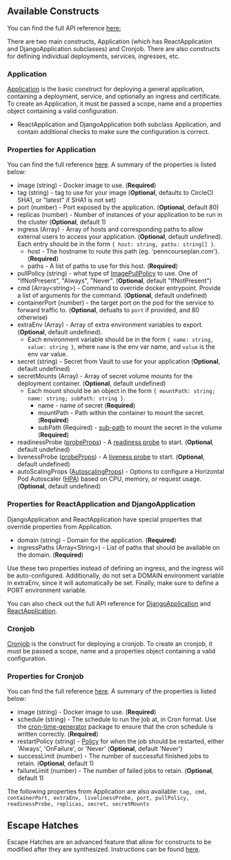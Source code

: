 

## Available Constructs

You can find the full API reference [here:](https://pennlabs.github.io/kittyhawk/index.html) 

There are two main constructs, Application (which has ReactApplication and DjangoApplication subclasses) and Cronjob. There are also constructs for defining individual deployments, services, ingresses, etc. 

### Application

[Application](lib/application.ts) is the basic construct for deploying a general application, containing a deployment, service, and optionally an ingress and certificate. To create an Application, it must be passed a scope, name and a properties object containing a valid configuration. 
  - ReactApplication and DjangoApplication both subclass Application, and contain additional checks to make sure the configuration is correct.


### Properties for Application
You can find the full reference [here](https://pennlabs.github.io/kittyhawk/interfaces/_lib_application_.applicationprops.html). A summary of the properties is listed below:
- image (string) - Docker image to use. (**Required**)
- tag (string) - tag to use for your image  (**Optional**, defaults to CircleCI SHA1, or "latest" if SHA1 is not set)
- port (number) - Port exposed by the application. (**Optional**, default 80)
- replicas (number) - Number of instances of your application to be run in the cluster (**Optional**, default 1)
- ingress (Array) - Array of hosts and corresponding paths to allow external users to access your application. (**Optional**, default undefined). Each entry should be in the form ```{ host: string, paths: string[] }```.  
  - host - The hostname to route this path (eg. 'penncourseplan.com'). (**Required**)
  - paths - A list of paths to use for this host. (**Required**)
- pullPolicy (string) - what type of [ImagePullPolicy](https://kubernetes.io/docs/concepts/containers/images/#updating-images) to use. One of "IfNotPresent", "Always", "Never". (**Optional**, default "IfNotPresent")
- cmd (Array\<string\>) - Command to override docker entrypoint. Provide a list of arguments for the command. (**Optional**, default undefined)
- containerPort (number) - the target port on the pod for the service to forward traffic to. (**Optional**, defualts to ```port```  if provided, and 80 otherwise)
- extraEnv (Array) - Array of extra environment variables to export. (**Optional**, default undefined).
  - Each environment variable should be in the form ```{ name: string, value: string }```, where ```name``` is the env var name, and ```value``` is the env var value.
- secret (string) - Secret from Vault to use for your application (**Optional**, default undefined)
- secretMounts (Array) - Array of secret volume mounts for the deployment container. (**Optional**, default undefined)
    - Each mount should be an object in the form ```{ mountPath: string; name: string; subPath: string }```.
      - name - name of secret (**Required**)
      - mountPath - Path within the container to mount the secret. (**Required**)
      - subPath (Required) - [sub-path](https://kubernetes.io/docs/concepts/storage/volumes/#using-subpath) to mount the secret in the volume (**Required**)
- readinessProbe ([probeProps](https://pennlabs.github.io/kittyhawk/interfaces/_lib_container_.probeprops.html)) - A [readiness probe](https://kubernetes.io/docs/tasks/configure-pod-container/configure-liveness-readiness-startup-probes/#define-readiness-probes) to start. (**Optional**, default undefined)
- livenessProbe ([probeProps](https://pennlabs.github.io/kittyhawk/interfaces/_lib_container_.probeprops.html)) - A [liveness probe](https://kubernetes.io/docs/tasks/configure-pod-container/configure-liveness-readiness-startup-probes/#define-a-liveness-command) to start. (**Optional**, default undefined)
 - autoScalingProps ([AutoscalingProps](https://pennlabs.github.io/kittyhawk/interfaces/_lib_autoscaler_.autoscalingprops.html)) - Options to configure a Horizontal Pod Autoscaler ([HPA](https://kubernetes.io/docs/tasks/run-application/horizontal-pod-autoscale/)) based on CPU, memory, or request usage. (**Optional**, default undefined)

### Properties for ReactApplication and DjangoApplication
DjangoApplication and ReactApplication have special properties that override properties from Application.
- domain (string) - Domain for the application. (**Required**)
- ingressPaths (Array\<String\>) - List of paths that should be available on the domain. (**Required**)

Use these two properties instead of defining an ingress, and the ingress will be auto-configured. Additionally, do not set a DOMAIN environment variable in extraEnv, since it will automatically be set. Finally, make sure to define a PORT environment variable.

You can also check out the full API reference for [DjangoApplication](https://pennlabs.github.io/kittyhawk/interfaces/_lib_application_.djangoapplicationprops.html) and [ReactApplication](https://pennlabs.github.io/kittyhawk/interfaces/_lib_application_.reactapplicationprops.html).

### Cronjob

[Cronjob](lib/cronjob.ts) is the construct for deploying a cronjob. To create an cronjob, it must be passed a scope, name and a properties object containing a valid configuration. 
### Properties for Cronjob
You can find the full reference [here](https://pennlabs.github.io/kittyhawk/interfaces/_lib_cronjob_.cronjobprops.html). A summary of the properties is listed below:
- image (string) - Docker image to use. (**Required**)
- schedule (string) - The schedule to run the job at, in Cron format. Use the [cron-time-generator](https://www.npmjs.com/package/cron-time-generator) package to ensure that the cron schedule is written correctly.  (**Required**)
- restartPolicy (string) - [Policy](https://kubernetes.io/docs/concepts/workloads/controllers/job/#handling-pod-and-container-failures) for when the job should be restarted, either 'Always', 'OnFailure', or 'Never' (**Optional**, default 'Never')
- successLimit (number) - The number of successful finished jobs to retain. (**Optional**, default 1)
- failureLimit (number) - The number of failed jobs to retain. (**Optional**, default 1)

The following properties from Application are also available: ```tag, cmd, containerPort, extraEnv, livelinessProbe, port, pullPolicy, readinessProbe, replicas, secret, secretMounts```


## Escape Hatches

Escape Hatches are an advanced feature that allow for constructs to be modified after they are synthesized. Instructions can be found [here](https://github.com/awslabs/cdk8s/blob/master/docs/concepts/escape-hatches.md).